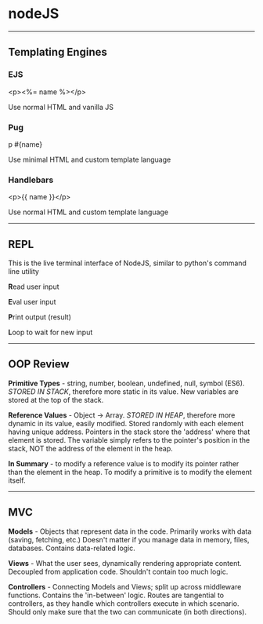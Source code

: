 # nodeJS

___

## Templating Engines
### **EJS**

\<p><%= name %>\</p>

Use normal HTML and vanilla JS 

### **Pug**

p #{name}

Use minimal HTML and custom template language

### **Handlebars**

\<p>{{ name }}\</p>

Use normal HTML and custom template language

___

## REPL 

This is the live terminal interface of NodeJS, similar to python's command line utility

**R**ead user input

**E**val user input

**P**rint output (result)

**L**oop to wait for new input
___

## OOP Review

**Primitive Types** - string, number, boolean, undefined, null, symbol (ES6). *STORED IN STACK*, therefore more static in its value. New variables are stored at the top of the stack.

**Reference Values** - Object -> Array. *STORED IN HEAP*, therefore more dynamic in its value, easily modified. Stored randomly with each element having unique address. Pointers in the stack store the 'address' where that element is stored. The variable simply refers to the pointer's position in the stack, NOT the address of the element in the heap.

**In Summary** - to modify a reference value is to modify its pointer rather than the element in the heap. To modify a primitive is to modify the element itself.

___

## MVC

**Models** - Objects that represent data in the code. Primarily works with data (saving, fetching, etc.) Doesn't matter if you manage data in memory, files, databases. Contains data-related logic.

**Views** - What the user sees, dynamically rendering appropriate content. Decoupled from application code. Shouldn't contain too much logic.

**Controllers** - Connecting Models and Views; split up across middleware functions. Contains the 'in-between' logic. Routes are tangential to controllers, as they handle which controllers execute in which scenario. Should only make sure that the two can communicate (in both directions).